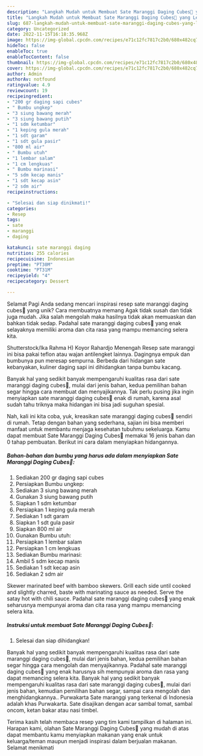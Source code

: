 ```yaml
---
description: "Langkah Mudah untuk Membuat Sate Maranggi Daging Cubes🍢 yang Lezat, Mantap"
title: "Langkah Mudah untuk Membuat Sate Maranggi Daging Cubes🍢 yang Lezat, Mantap"
slug: 687-langkah-mudah-untuk-membuat-sate-maranggi-daging-cubes-yang-lezat-mantap
category: Uncategorized
date: 2022-11-15T16:18:35.968Z
image: https://img-global.cpcdn.com/recipes/e71c12fc7817c2b0/680x482cq70/sate-maranggi-daging-cubes-foto-resep-utama.jpg
hideToc: false
enableToc: true
enableTocContent: false
thumbnail: https://img-global.cpcdn.com/recipes/e71c12fc7817c2b0/680x482cq70/sate-maranggi-daging-cubes-foto-resep-utama.jpg
cover: https://img-global.cpcdn.com/recipes/e71c12fc7817c2b0/680x482cq70/sate-maranggi-daging-cubes-foto-resep-utama.jpg
author: Admin
authorAv: notfound
ratingvalue: 4.9
reviewcount: 19
recipeingredient:
- "200 gr daging sapi cubes"
- " Bumbu ungkep"
- "3 siung bawang merah"
- "3 siung bawang putih"
- "1 sdm ketumbar"
- "1 keping gula merah"
- "1 sdt garam"
- "1 sdt gula pasir"
- "800 ml air"
- " Bumbu utuh"
- "1 lembar salam"
- "1 cm lengkuas"
- " Bumbu marinasi"
- "5 sdm kecap manis"
- "1 sdt kecap asin"
- "2 sdm air"
recipeinstructions:

- "Selesai dan siap dinikmati!"
categories:
- Resep
tags:
- sate
- maranggi
- daging

katakunci: sate maranggi daging 
nutrition: 255 calories
recipecuisine: Indonesian
preptime: "PT30M"
cooktime: "PT31M"
recipeyield: "4"
recipecategory: Dessert

---
```



Selamat Pagi Anda sedang mencari inspirasi resep sate maranggi daging cubes🍢 yang unik? Cara membuatnya memang Agak tidak susah dan tidak juga mudah. Jika salah mengolah maka hasilnya tidak akan memuaskan dan bahkan tidak sedap. Padahal sate maranggi daging cubes🍢 yang enak selayaknya memiliki aroma dan cita rasa yang mampu memancing selera kita.


Shutterstock/Ika Rahma H) Koyor Rahardjo Menengah Resep sate maranggi ini bisa pakai teflon atau wajan antilengket lainnya. Dagingnya empuk dan bumbunya pun meresap sempurna. Berbeda dari hidangan sate kebanyakan, kuliner daging sapi ini dihidangkan tanpa bumbu kacang.

Banyak hal yang sedikit banyak mempengaruhi kualitas rasa dari sate maranggi daging cubes🍢, mulai dari jenis bahan, kedua pemilihan bahan segar hingga cara membuat dan menyajikannya. Tak perlu pusing jika ingin menyiapkan sate maranggi daging cubes🍢 enak di rumah, karena asal sudah tahu triknya maka hidangan ini bisa jadi suguhan spesial.


Nah, kali ini kita coba, yuk, kreasikan sate maranggi daging cubes🍢 sendiri di rumah. Tetap dengan bahan yang sederhana, sajian ini bisa memberi manfaat untuk membantu menjaga kesehatan tubuhmu sekeluarga. Kamu dapat membuat Sate Maranggi Daging Cubes🍢 memakai 16 jenis bahan dan 0 tahap pembuatan. Berikut ini cara dalam menyiapkan hidangannya.

<!--inarticleads1-->

##### Bahan-bahan dan bumbu yang harus ada dalam menyiapkan Sate Maranggi Daging Cubes🍢:

1. Sediakan 200 gr daging sapi cubes
1. Persiapkan  Bumbu ungkep:
1. Sediakan 3 siung bawang merah
1. Gunakan 3 siung bawang putih
1. Siapkan 1 sdm ketumbar
1. Persiapkan 1 keping gula merah
1. Sediakan 1 sdt garam
1. Siapkan 1 sdt gula pasir
1. Siapkan 800 ml air
1. Gunakan  Bumbu utuh:
1. Persiapkan 1 lembar salam
1. Persiapkan 1 cm lengkuas
1. Sediakan  Bumbu marinasi:
1. Ambil 5 sdm kecap manis
1. Sediakan 1 sdt kecap asin
1. Sediakan 2 sdm air


Skewer marinated beef with bamboo skewers. Grill each side until cooked and slightly charred, baste with marinating sauce as needed. Serve the satay hot with chili sauce. Padahal sate maranggi daging cubes🍢 yang enak seharusnya mempunyai aroma dan cita rasa yang mampu memancing selera kita. 

<!--inarticleads2-->

##### Instruksi untuk membuat Sate Maranggi Daging Cubes🍢:


1. Selesai dan siap dihidangkan!

Banyak hal yang sedikit banyak mempengaruhi kualitas rasa dari sate maranggi daging cubes🍢, mulai dari jenis bahan, kedua pemilihan bahan segar hingga cara mengolah dan menyajikannya. Padahal sate maranggi daging cubes🍢 yang enak harusnya sih mempunyai aroma dan rasa yang dapat memancing selera kita. Banyak hal yang sedikit banyak mempengaruhi kualitas rasa dari sate maranggi daging cubes🍢, mulai dari jenis bahan, kemudian pemilihan bahan segar, sampai cara mengolah dan menghidangkannya.. Purwakarta Sate maranggi yang terkenal di Indonesia adalah khas Purwakarta. Sate disajikan dengan acar sambal tomat, sambal oncom, ketan bakar atau nasi timbel. 

Terima kasih telah membaca resep yang tim kami tampilkan di halaman ini. Harapan kami, olahan Sate Maranggi Daging Cubes🍢 yang mudah di atas dapat membantu kamu menyiapkan makanan yang enak untuk keluarga/teman maupun menjadi inspirasi dalam berjualan makanan. Selamat menikmati
